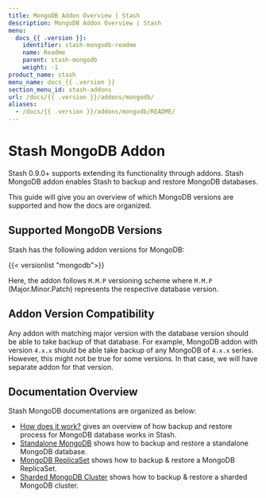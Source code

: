 ```yaml
---
title: MongoDB Addon Overview | Stash
description: MongoDB Addon Overview | Stash
menu:
  docs_{{ .version }}:
    identifier: stash-mongodb-readme
    name: Readme
    parent: stash-mongodb
    weight: -1
product_name: stash
menu_name: docs_{{ .version }}
section_menu_id: stash-addons
url: /docs/{{ .version }}/addons/mongodb/
aliases:
  - /docs/{{ .version }}/addons/mongodb/README/
---
```


# Stash MongoDB Addon

Stash 0.9.0+ supports extending its functionality through addons. Stash MongoDB addon enables Stash to backup and restore MongoDB databases.

This guide will give you an overview of which MongoDB versions are supported and how the docs are organized.

## Supported MongoDB Versions

Stash has the following addon versions for MongoDB:

{{< versionlist "mongodb">}}

Here, the addon follows `M.M.P` versioning scheme where `M.M.P` (Major.Minor.Patch) represents the respective database version.

## Addon Version Compatibility

Any addon with matching major version with the database version should be able to take backup of that database. For example, MongoDB addon with version `4.x.x` should be able take backup of any MongoDB of `4.x.x` series. However, this might not be true for some versions. In that case, we will have separate addon for that version.

## Documentation Overview

Stash MongoDB documentations are organized as below:

- [How does it work?](/docs/addons/mongodb/overview/index.md) gives an overview of how backup and restore process for MongoDB database works in Stash.
- [Standalone MongoDB](/docs/addons/mongodb/standalone/index.md) shows how to backup and restore a standalone MongoDB database.
- [MongoDB ReplicaSet](/docs/addons/mongodb/replicaset/index.md) shows how to backup & restore  a MongoDB ReplicaSet.
- [Sharded MongoDB Cluster](/docs/addons/mongodb/sharding/index.md) shows how to backup & restore a sharded MongoDB cluster.
